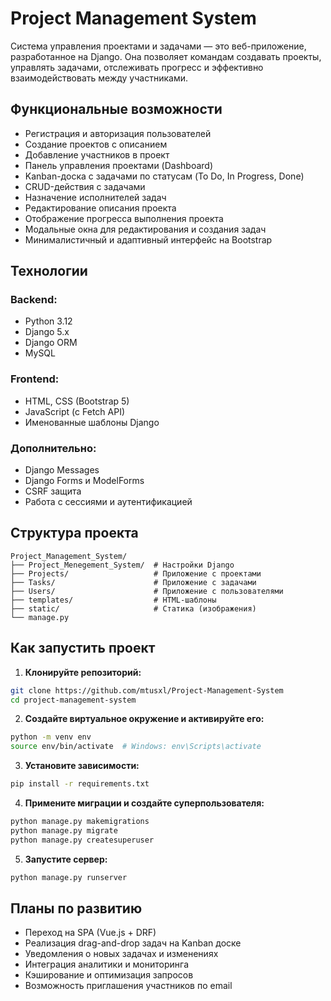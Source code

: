 # Project Management System

Система управления проектами и задачами — это веб-приложение, разработанное на Django. Она позволяет командам создавать проекты, управлять задачами, отслеживать прогресс и эффективно взаимодействовать между участниками.

## **Функциональные возможности**

- Регистрация и авторизация пользователей
- Создание проектов с описанием
- Добавление участников в проект
- Панель управления проектами (Dashboard)
- Kanban-доска с задачами по статусам (To Do, In Progress, Done)
- CRUD-действия с задачами
- Назначение исполнителей задач
- Редактирование описания проекта
- Отображение прогресса выполнения проекта
- Модальные окна для редактирования и создания задач
- Минималистичный и адаптивный интерфейс на Bootstrap

## **Технологии**

### Backend:
- Python 3.12
- Django 5.x
- Django ORM
- MySQL

### Frontend:
- HTML, CSS (Bootstrap 5)
- JavaScript (с Fetch API)
- Именованные шаблоны Django

### Дополнительно:
- Django Messages
- Django Forms и ModelForms
- CSRF защита
- Работа с сессиями и аутентификацией

## **Структура проекта**

```
Project_Management_System/
├── Project_Menegement_System/  # Настройки Django
├── Projects/                   # Приложение с проектами
├── Tasks/                      # Приложение с задачами
├── Users/                      # Приложение с пользователями
├── templates/                  # HTML-шаблоны
├── static/                     # Статика (изображения)
└── manage.py
```

## **Как запустить проект**

1. **Клонируйте репозиторий:**
```bash
git clone https://github.com/mtusxl/Project-Management-System
cd project-management-system
```

2. **Создайте виртуальное окружение и активируйте его:**
```bash
python -m venv env
source env/bin/activate  # Windows: env\Scripts\activate
```

3. **Установите зависимости:**
```bash
pip install -r requirements.txt
```

4. **Примените миграции и создайте суперпользователя:**
```bash
python manage.py makemigrations
python manage.py migrate
python manage.py createsuperuser
```

5. **Запустите сервер:**
```bash
python manage.py runserver
```

## **Планы по развитию**

- Переход на SPA (Vue.js + DRF)
- Реализация drag-and-drop задач на Kanban доске
- Уведомления о новых задачах и изменениях
- Интеграция аналитики и мониторинга
- Кэширование и оптимизация запросов
- Возможность приглашения участников по email


